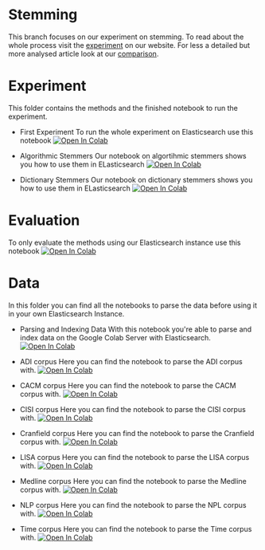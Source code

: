 # Stemming
This branch focuses on our experiment on stemming. To read about the whole process visit the [experiment](https://pragmalingu.de/docs/experiments/experiment1) on our website. For less a detailed but more analysed article look at our [comparison](https://pragmalingu.de/docs/comparisons/stemming).

# Experiment
This folder contains the methods and the finished notebook to run the experiment.

* First Experiment
To run the whole experiment on Elasticsearch use this notebook [![Open In Colab](https://colab.research.google.com/assets/colab-badge.svg)](https://colab.research.google.com/github/pragmalingu/experiments/blob/01_Stemming/First_Experiment_Stemming.ipynb)

* Algorithmic Stemmers
Our notebook on algortihmic stemmers shows you how to use them in ELasticsearch [![Open In Colab](https://colab.research.google.com/assets/colab-badge.svg)](https://colab.research.google.com/github/pragmalingu/experiments/blob/01_Stemming/Experiment/Algorithmic_Stemmer.ipynb)

* Dictionary Stemmers
Our notebook on dictionary stemmers shows you how to use them in ELasticsearch [![Open In Colab](https://colab.research.google.com/assets/colab-badge.svg)](https://colab.research.google.com/github/pragmalingu/experiments/blob/01_Stemming/Experiment/Hunspell_Dictionary_Stemmer.ipynb)

# Evaluation
To only evaluate the methods using our Elasticsearch instance use this notebook [![Open In Colab](https://colab.research.google.com/assets/colab-badge.svg)](https://colab.research.google.com/github/pragmalingu/experiments/blob/01_Stemming/Comparison_Stemming_vs_Standard_Search.ipynb)

# Data
In this folder you can find all the notebooks to parse the data before using it in your own Elasticsearch Instance.

* Parsing and Indexing Data
With this notebook you're able to parse and index data on the Google Colab Server with Elasticsearch.
[![Open In Colab](https://colab.research.google.com/assets/colab-badge.svg)](https://colab.research.google.com/github/pragmalingu/experiments/blob/master/ParsingAndIndexingData.ipynb)

* ADI corpus
Here you can find the notebook to parse the ADI corpus with.
[![Open In Colab](https://colab.research.google.com/assets/colab-badge.svg)](https://colab.research.google.com/github/pragmalingu/experiments/blob/master/Data/ADICorpus.ipynb)

* CACM corpus
Here you can find the notebook to parse the CACM corpus with.
[![Open In Colab](https://colab.research.google.com/assets/colab-badge.svg)](https://colab.research.google.com/github/pragmalingu/experiments/blob/master/Data/CACMCorpus.ipynb)

* CISI corpus
Here you can find the notebook to parse the CISI corpus with.
[![Open In Colab](https://colab.research.google.com/assets/colab-badge.svg)](https://colab.research.google.com/github/pragmalingu/experiments/blob/master/Data/CISICorpus.ipynb)

* Cranfield corpus
Here you can find the notebook to parse the Cranfield corpus with.
[![Open In Colab](https://colab.research.google.com/assets/colab-badge.svg)](https://colab.research.google.com/github/pragmalingu/experiments/blob/master/Data/CranfieldCorpus.ipynb)

* LISA corpus
Here you can find the notebook to parse the LISA corpus with.
[![Open In Colab](https://colab.research.google.com/assets/colab-badge.svg)](https://colab.research.google.com/github/pragmalingu/experiments/blob/master/Data/LISACorpus.ipynb)

* Medline corpus
Here you can find the notebook to parse the Medline corpus with.
[![Open In Colab](https://colab.research.google.com/assets/colab-badge.svg)](https://colab.research.google.com/github/pragmalingu/experiments/blob/master/Data/MedlineCorpus.ipynb)

* NLP corpus
Here you can find the notebook to parse the NPL corpus with.
[![Open In Colab](https://colab.research.google.com/assets/colab-badge.svg)](https://colab.research.google.com/github/pragmalingu/experiments/blob/master/Data/NLPCorpus.ipynb)

* Time corpus
Here you can find the notebook to parse the Time corpus with.
[![Open In Colab](https://colab.research.google.com/assets/colab-badge.svg)](https://colab.research.google.com/github/pragmalingu/experiments/blob/master/Data/TimeCorpus.ipynb)

